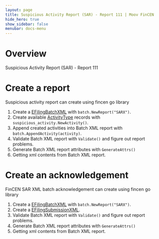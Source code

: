 ```yaml
---
layout: page
title: Suspicious Activity Report (SAR) - Report 111 | Moov FinCEN
hide_hero: true
show_sidebar: false
menubar: docs-menu
---
```


# Overview

Suspicious Activity Report (SAR) - Report 111

# Create a report

Suspicious activity report can create using fincen go library

1. Create a [EFilingBatchXML](https://godoc.org/github.com/moov-io/fincen/pkg/batch#EFilingBatchXML) with `batch.NewReport("SARX")`.
2. Create available [ActivityType](https://godoc.org/github.com/moov-io/pkg/suspicious_activity#ActivityType) records with `suspicious_activity.NewActivity()`.
3. Append created activities into Batch XML report with `batch.AppendActivity(activity)`. 
4. Validate Batch XML report with `Validate()` and figure out report problems.
5. Generate Batch XML report attributes with `GenerateAttrs()`
6. Getting xml contents from Batch XML report.

# Create an acknowledgement 

FinCEN SAR XML batch acknowledgement can create using fincen go library

1. Create a [EFilingBatchXML](https://godoc.org/github.com/moov-io/fincen/pkg/batch#EFilingBatchXML) with `batch.NewReport("SARX")`.
2. Create a [EFilingSubmissionXML](https://godoc.org/github.com/moov-io/pkg/batch#EFilingSubmissionXML).
3. Validate Batch XML report with `Validate()` and figure out report problems.
4. Generate Batch XML report attributes with `GenerateAttrs()`
5. Getting xml contents from Batch XML report.
